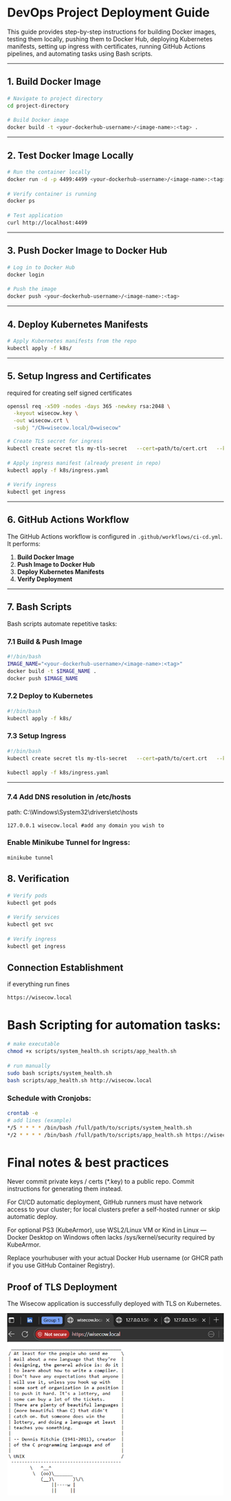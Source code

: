 # DevOps Project Deployment Guide

This guide provides step-by-step instructions for building Docker images, testing them locally, pushing them to Docker Hub, deploying Kubernetes manifests, setting up ingress with certificates, running GitHub Actions pipelines, and automating tasks using Bash scripts.

---

## 1. Build Docker Image

```bash
# Navigate to project directory
cd project-directory

# Build Docker image
docker build -t <your-dockerhub-username>/<image-name>:<tag> .
```

---

## 2. Test Docker Image Locally

```bash
# Run the container locally
docker run -d -p 4499:4499 <your-dockerhub-username>/<image-name>:<tag>

# Verify container is running
docker ps

# Test application
curl http://localhost:4499
```

---

## 3. Push Docker Image to Docker Hub

```bash
# Log in to Docker Hub
docker login

# Push the image
docker push <your-dockerhub-username>/<image-name>:<tag>
```

---

## 4. Deploy Kubernetes Manifests

```bash
# Apply Kubernetes manifests from the repo
kubectl apply -f k8s/
```

---

## 5. Setup Ingress and Certificates

required for creating self signed certificates
```bash
openssl req -x509 -nodes -days 365 -newkey rsa:2048 \
  -keyout wisecow.key \
  -out wisecow.crt \
  -subj "/CN=wisecow.local/O=wisecow"

```

```bash
# Create TLS secret for ingress
kubectl create secret tls my-tls-secret   --cert=path/to/cert.crt   --key=path/to/cert.key

# Apply ingress manifest (already present in repo)
kubectl apply -f k8s/ingress.yaml

# Verify ingress
kubectl get ingress
```

---

## 6. GitHub Actions Workflow

The GitHub Actions workflow is configured in `.github/workflows/ci-cd.yml`. It performs:

1. **Build Docker Image**
2. **Push Image to Docker Hub**
3. **Deploy Kubernetes Manifests**
4. **Verify Deployment**

---

## 7. Bash Scripts

Bash scripts automate repetitive tasks:

### 7.1 Build & Push Image

```bash
#!/bin/bash
IMAGE_NAME="<your-dockerhub-username>/<image-name>:<tag>"
docker build -t $IMAGE_NAME .
docker push $IMAGE_NAME
```

### 7.2 Deploy to Kubernetes

```bash
#!/bin/bash
kubectl apply -f k8s/
```

### 7.3 Setup Ingress

```bash
#!/bin/bash
kubectl create secret tls my-tls-secret   --cert=path/to/cert.crt   --key=path/to/cert.key

kubectl apply -f k8s/ingress.yaml
```

---
### 7.4 Add DNS resolution in /etc/hosts

path: C:\Windows\System32\drivers\etc\hosts
```
127.0.0.1 wisecow.local #add any domain you wish to
```
### Enable Minikube Tunnel for Ingress:
```
minikube tunnel

```

## 8. Verification

```bash
# Verify pods
kubectl get pods

# Verify services
kubectl get svc

# Verify ingress
kubectl get ingress
```
## Connection Establishment
if everything run fines
```url
https://wisecow.local
```

# Bash Scripting for automation tasks:

```bash
# make executable
chmod +x scripts/system_health.sh scripts/app_health.sh

# run manually
sudo bash scripts/system_health.sh
bash scripts/app_health.sh http://wisecow.local
```
### Schedule with Cronjobs:
```bash
crontab -e
# add lines (example)
*/5 * * * * /bin/bash /full/path/to/scripts/system_health.sh
*/2 * * * * /bin/bash /full/path/to/scripts/app_health.sh https://wisecow.local
```

# Final notes & best practices

Never commit private keys / certs (*.key) to a public repo. Commit instructions for generating them instead.

For CI/CD automatic deployment, GitHub runners must have network access to your cluster; for local clusters prefer a self-hosted runner or skip automatic deploy.

For optional PS3 (KubeArmor), use WSL2/Linux VM or Kind in Linux — Docker Desktop on Windows often lacks /sys/kernel/security required by KubeArmor.

Replace yourhubuser with your actual Docker Hub username (or GHCR path if you use GitHub Container Registry).

## Proof of TLS Deployment

The Wisecow application is successfully deployed with TLS on Kubernetes.  

![TLS Certified Wisecow App](./wisecow.png)
